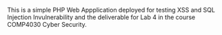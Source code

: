 This is a simple PHP Web Appplication deployed for testing XSS and SQL Injection Invulnerability and the deliverable for Lab 4 in the course COMP4030 Cyber Security.
